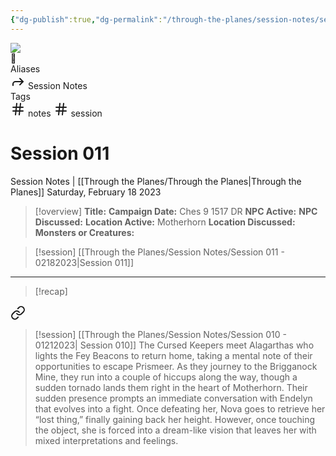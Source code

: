 ```yaml
---
{"dg-publish":true,"dg-permalink":"/through-the-planes/session-notes/session-11","permalink":"/through-the-planes/session-notes/session-11/","tags":["notes","session"]}
---
```


<div class="wiki-header">
	<div class="banner-wrapper">
		<div class="banner">
			<img class="banner-image full-width" src="https://assets.dicebreaker.com/planebreaker-rpg-artwork.png/BROK/resize/1200x1200%3E/format/jpg/quality/70/planebreaker-rpg-artwork.png" style="object-position: 50% 50%">
		</div>
		<div class="banner-icon">
			<div class="icon-box">📝</div>
		</div>
	</div>
	<div class="frontmatter-container">
		<div class="frontmatter-section mod-aliases">
			<span class="frontmatter-section-label">Aliases</span>
			<div class="frontmatter-section-data frontmatter-section-aliases">
				<span class="frontmatter-alias">
					<span class="frontmatter-alias-icon"> <svg xmlns="http://www.w3.org/2000svg" width="24" height="24" viewBox="0 0 24 24" fill="none" stroke="currentColor" stroke-width="2" stroke-linecap="round" stroke-linejoin="round" class="svg-icon lucide-forward"><polyline points="15 17 20 12 15 7"></polyline><path d="M4 18v-2a4 4 0 0 1 4-4h12"></path></svg></span>
					Session Notes</span>
			</div>
		</div>
		<div class="frontmatter-section mod-tags">
			<span class="frontmatter-section-label">Tags</span>
			<div class="frontmatter-section-data frontmatter-section-tags">
				<a class="tag"onclick="toggleTagSearch(this)">
					<span class="frontmatter-tag-icon"><svg xmlns="http://www.w3.org/2000/svg" width="24" height="24" viewBox="0 0 24 24" fill="none" stroke="currentColor" stroke-width="2" stroke-linecap="round" stroke-linejoin="round" class="svg-icon lucide-hash"><line x1="4" y1="9" x2="20" y2="9"></line><line x1="4" y1="15" x2="20" y2="15"></line><line x1="10" y1="3" x2="8" y2="21"></line><line x1="16" y1="3" x2="14" y2="21"></line></svg></span>
					notes</a>
				<a class="tag" onclick="toggleTagSearch(this)">
					<span class="frontmatter-tag-icon"><svg xmlns="http://www.w3.org/2000/svg" width="24" height="24" viewBox="0 0 24 24" fill="none" stroke="currentColor" stroke-width="2" stroke-linecap="round" stroke-linejoin="round" class="svg-icon lucide-hash"><line x1="4" y1="9" x2="20" y2="9"></line><line x1="4" y1="15" x2="20" y2="15"></line><line x1="10" y1="3" x2="8" y2="21"></line><line x1="16" y1="3" x2="14" y2="21"></line></svg></span>
					session</a>
			</div>
		</div>
	</div>
</div>

# Session 011
<span class="source">Session Notes |</span> [[Through the Planes/Through the Planes\|Through the Planes]]
Saturday, February 18 2023

>[!overview]
>**Title:** 
>**Campaign Date:**  Ches 9 1517 DR
>**NPC Active:** 
>**NPC Discussed:** 
>**Location Active:**  Motherhorn
>**Location Discussed:**
>**Monsters or Creatures:**


>[!session] [[Through the Planes/Session Notes/Session 011 - 02182023\|Session 011]]

---
>[!recap]
>
<div class="transclusion internal-embed is-loaded"><a class="markdown-embed-link" href="/through-the-planes/session-notes/session-010-01212023/#summary" aria-label="Open link"><svg xmlns="http://www.w3.org/2000/svg" width="24" height="24" viewBox="0 0 24 24" fill="none" stroke="currentColor" stroke-width="2" stroke-linecap="round" stroke-linejoin="round" class="svg-icon lucide-link"><path d="M10 13a5 5 0 0 0 7.54.54l3-3a5 5 0 0 0-7.07-7.07l-1.72 1.71"></path><path d="M14 11a5 5 0 0 0-7.54-.54l-3 3a5 5 0 0 0 7.07 7.07l1.71-1.71"></path></svg></a><div class="markdown-embed">



>[!session] [[Through the Planes/Session Notes/Session 010 - 01212023\| Session 010]]
>The Cursed Keepers meet Alagarthas who lights the Fey Beacons to return home, taking a mental note of their opportunities to escape Prismeer. As they journey to the Brigganock Mine, they run into a couple of hiccups along the way, though a sudden tornado lands them right in the heart of Motherhorn. Their sudden presence prompts an immediate conversation with Endelyn that evolves into a fight. Once defeating her, Nova goes to retrieve her “lost thing,” finally gaining back her height. However, once touching the object, she is forced into a dream-like vision that leaves her with mixed interpretations and feelings.


</div></div>


<div id="palaceHeartsDesireLower" class="map"></div>